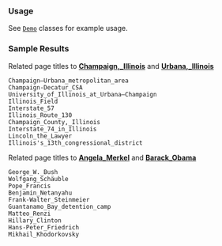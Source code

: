 ### Usage
See [`Demo`](https://github.com/schen149/wiki-entity-relation/blob/master/src/main/java/edu/illinois/cs/cogcomp/wikirelation/demo/Demo.java) classes for example usage.

### Sample Results
Related page titles to [**Champaign,_Illinois**](https://en.wikipedia.org/wiki/Champaign,_Illinois) and [**Urbana,_Illinois**](https://en.wikipedia.org/wiki/Urbana,_Illinois)
```
Champaign–Urbana_metropolitan_area
Champaign-Decatur_CSA
University_of_Illinois_at_Urbana–Champaign
Illinois_Field
Interstate_57
Illinois_Route_130
Champaign_County,_Illinois
Interstate_74_in_Illinois
Lincoln_the_Lawyer
Illinois's_13th_congressional_district
```
Related page titles to [**Angela_Merkel**](https://en.wikipedia.org/wiki/Angela_Merkel) and [**Barack_Obama**](https://en.wikipedia.org/wiki/Barack_Obama)
```
George_W._Bush
Wolfgang_Schäuble
Pope_Francis
Benjamin_Netanyahu
Frank-Walter_Steinmeier
Guantanamo_Bay_detention_camp
Matteo_Renzi
Hillary_Clinton
Hans-Peter_Friedrich
Mikhail_Khodorkovsky
```